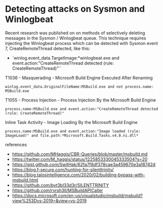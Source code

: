 # Detecting attacks on Sysmon and Winlogbeat

Recent research was published on on methods of selectively deleting messages in the Sysmon / Winlogbeat queue. This technique requires injecting the Winlogbeat process which can be detected with Sysmon event 7, CreateRemoteThread detected, like this:

- `winlog.event_data.TargetImage:*winlogbeat.exe and event.action:"CreateRemoteThread detected (rule: CreateRemoteThread)"``

T1036 - Masquerading - Microsoft Build Engine Executed After Renaming

`winlog.event_data.OriginalFileName:MSBuild.exe and not process.name: MSBuild.exe`

T1055 - Process Injection - Process Injection By the Microsoft Build Engine

`process.name:MSBuild.exe and event.action:"CreateRemoteThread detected (rule: CreateRemoteThread)"`

Inline Task Activity - 	Image Loading By the Microsoft Build Engine

`process.name:MSBuild.exe and event.action:"Image loaded (rule: ImageLoad)" and file.path:*Microsoft.Build.Tasks.v4.0.ni.dll*`



references

- https://github.com/MHaggis/CBR-Queries/blob/master/msbuild.md
- https://twitter.com/M_haggis/status/1225853330045333504?s=20
- https://gist.github.com/SwitHak/62fa7f8df378cae3a459670e3a18742d
- https://blog.f-secure.com/hunting-for-silenttrinity/
- https://blog.talosintelligence.com/2020/02/building-bypass-with-msbuild.html
- https://github.com/byt3bl33d3r/SILENTTRINITY
- https://github.com/rvrsh3ll/MSBuildAPICaller
- https://docs.microsoft.com/en-us/visualstudio/msbuild/msbuild?view%253Dvs-2019=&view=vs-2019

